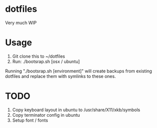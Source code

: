 # dotfiles
Very much WIP

# Usage
1. Git clone this to ~/dotfiles
2. Run: ./bootsrap.sh [osx / ubuntu] 

Running "./bootsrap.sh [environment]" will create backups from existing dotfiles and replace them with symlinks to these ones.

# TODO

1. Copy keyboard layout in ubuntu to /usr/share/X11/xkb/symbols
2. Copy terminator config in ubuntu
3. Setup font / fonts
